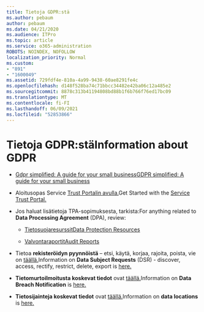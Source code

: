 ```yaml
---
title: Tietoja GDPR:stä
ms.author: pebaum
author: pebaum
ms.date: 04/21/2020
ms.audience: ITPro
ms.topic: article
ms.service: o365-administration
ROBOTS: NOINDEX, NOFOLLOW
localization_priority: Normal
ms.custom:
- "891"
- "1600049"
ms.assetid: 729fdf4e-810a-4a99-9438-60ae8291fe4c
ms.openlocfilehash: d148f528ba74c71bbcc34482e42ba06c12a485e2
ms.sourcegitcommit: 8878c313b41194808bd88b1f6b766f76ed17bc09
ms.translationtype: MT
ms.contentlocale: fi-FI
ms.lasthandoff: 06/09/2021
ms.locfileid: "52853866"
---
```

# <a name="information-about-gdpr"></a><span data-ttu-id="e61c6-102">Tietoja GDPR:stä</span><span class="sxs-lookup"><span data-stu-id="e61c6-102">Information about GDPR</span></span>

- [<span data-ttu-id="e61c6-103">Gdpr simplified: A guide for your small business</span><span class="sxs-lookup"><span data-stu-id="e61c6-103">GDPR simplified: A guide for your small business</span></span>](/microsoft-365/admin/security-and-compliance/gdpr-compliance)

- <span data-ttu-id="e61c6-104">Aloitusopas Service [Trust Portalin avulla.](https://servicetrust.microsoft.com/ViewPage/GDPRGetStarted)</span><span class="sxs-lookup"><span data-stu-id="e61c6-104">Get Started with the [Service Trust Portal.](https://servicetrust.microsoft.com/ViewPage/GDPRGetStarted)</span></span>

- <span data-ttu-id="e61c6-105">Jos haluat  lisätietoja TPA-sopimuksesta, tarkista:</span><span class="sxs-lookup"><span data-stu-id="e61c6-105">For anything related to **Data Processing Agreement** (DPA), review:</span></span>

  - [<span data-ttu-id="e61c6-106">Tietosuojaresurssit</span><span class="sxs-lookup"><span data-stu-id="e61c6-106">Data Protection Resources</span></span>](https://servicetrust.microsoft.com/ViewPage/TrustDocuments)

  - [<span data-ttu-id="e61c6-107">Valvontaraportit</span><span class="sxs-lookup"><span data-stu-id="e61c6-107">Audit Reports</span></span>](https://servicetrust.microsoft.com/ViewPage/MSComplianceGuide)

- <span data-ttu-id="e61c6-108">Tietoa **rekisteröidyn pyynnöistä** – etsi, käytä, korjaa, rajoita, poista, vie on [täällä.](/microsoft-365/compliance/gdpr-dsr-office365)</span><span class="sxs-lookup"><span data-stu-id="e61c6-108">Information on **Data Subject Requests** (DSR) - discover, access, rectify, restrict, delete, export is [here.](/microsoft-365/compliance/gdpr-dsr-office365)</span></span>

- <span data-ttu-id="e61c6-109">**Tietomurtoilmoitusta koskevat tiedot** ovat [täällä.](https://servicetrust.microsoft.com/ViewPage/GDPRBreach)</span><span class="sxs-lookup"><span data-stu-id="e61c6-109">Information on **Data Breach Notification** is [here.](https://servicetrust.microsoft.com/ViewPage/GDPRBreach)</span></span>

- <span data-ttu-id="e61c6-110">**Tietosijainteja koskevat tiedot** ovat [täällä.](https://products.office.com/where-is-your-data-located?ms.officeurl=datamaps&amp;geo=All#All)</span><span class="sxs-lookup"><span data-stu-id="e61c6-110">Information on **data locations** is [here.](https://products.office.com/where-is-your-data-located?ms.officeurl=datamaps&amp;geo=All#All)</span></span>
